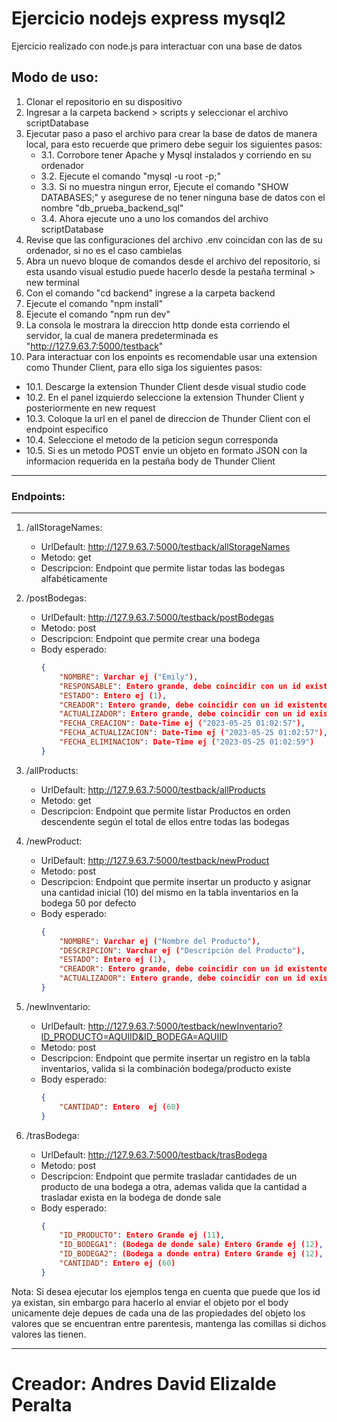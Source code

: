# Ejercicio nodejs express mysql2
Ejercicio realizado con node.js para interactuar con una base de datos
## Modo de uso:
1. Clonar el repositorio en su dispositivo
2. Ingresar a la carpeta backend > scripts y seleccionar el archivo scriptDatabase 
3. Ejecutar paso a paso el archivo para crear la base de datos de manera local, para esto recuerde que primero debe seguir los siguientes pasos:
   - 3.1. Corrobore tener Apache y Mysql instalados y corriendo en su ordenador
   - 3.2. Ejecute el comando "mysql -u root -p;"
   - 3.3. Si no muestra ningun error, Ejecute el comando "SHOW DATABASES;" y asegurese de no tener ninguna base de datos con el nombre "db_prueba_backend_sql"
   - 3.4. Ahora ejecute uno a uno los comandos del archivo scriptDatabase
4. Revise que las configuraciones del archivo .env coincidan con las de su ordenador, si no es el caso cambielas
5. Abra un nuevo bloque de comandos desde el archivo del repositorio, si esta usando visual estudio puede hacerlo desde la pestaña terminal > new terminal
6. Con el comando "cd backend"  ingrese a la carpeta backend
7. Ejecute el comando "npm install"
8. Ejecute el comando "npm run dev"
9. La consola le mostrara la direccion http donde esta corriendo el servidor, la cual de manera predeterminada es "http://127.9.63.7:5000/testback"
10. Para interactuar con los enpoints es recomendable usar una extension como Thunder Client, para ello siga los siguientes pasos:
   - 10.1. Descarge la extension Thunder Client desde visual studio code
   - 10.2. En el panel izquierdo seleccione la extension Thunder Client y posteriormente en new request
   - 10.3. Coloque la url en el panel de direccion de Thunder Client con el endpoint especifico
   - 10.4. Seleccione el metodo de la peticion segun corresponda
   - 10.5. Si es un metodo POST envie un objeto en formato JSON con la informacion requerida en la pestaña body de Thunder Client

   ---
### Endpoints:

---

1. /allStorageNames:
   - UrlDefault: http://127.9.63.7:5000/testback/allStorageNames
   - Metodo: get
   - Descripcion: Endpoint que permite listar todas las bodegas alfabéticamente

2. /postBodegas:
   - UrlDefault: http://127.9.63.7:5000/testback/postBodegas
   - Metodo: post
   - Descripcion: Endpoint que permite crear una bodega
   - Body esperado:
     ```json
     {
         "NOMBRE": Varchar ej ("Emily"),
         "RESPONSABLE": Entero grande, debe coincidir con un id existente de la tabla users ej (11),
         "ESTADO": Entero ej (1),
         "CREADOR": Entero grande, debe coincidir con un id existente de la tabla users ej (11),
         "ACTUALIZADOR": Entero grande, debe coincidir con un id existente de la tabla users ej (11),
         "FECHA_CREACION": Date-Time ej ("2023-05-25 01:02:57"),
         "FECHA_ACTUALIZACION": Date-Time ej ("2023-05-25 01:02:57"),
         "FECHA_ELIMINACION": Date-Time ej ("2023-05-25 01:02:59")
     }
     ```

3. /allProducts:
   - UrlDefault: http://127.9.63.7:5000/testback/allProducts
   - Metodo: get
   - Descripcion: Endpoint que permite listar Productos en orden descendente según el total de ellos entre todas las bodegas

4. /newProduct:
   - UrlDefault: http://127.9.63.7:5000/testback/newProduct
   - Metodo: post
   - Descripcion: Endpoint que permite insertar un producto y asignar una cantidad inicial (10) del mismo en la tabla inventarios en la bodega 50 por defecto
   - Body esperado:
     ```json
     {
         "NOMBRE": Varchar ej ("Nombre del Producto"),
         "DESCRIPCION": Varchar ej ("Descripción del Producto"),
         "ESTADO": Entero ej (1),
         "CREADOR": Entero grande, debe coincidir con un id existente de la tabla users ej (11),
         "ACTUALIZADOR": Entero grande, debe coincidir con un id existente de la tabla users ej (11)
     }
     ```

5. /newInventario:
   - UrlDefault: http://127.9.63.7:5000/testback/newInventario?ID_PRODUCTO=AQUIID&ID_BODEGA=AQUIID
   - Metodo: post
   - Descripcion: Endpoint que permite insertar un registro en la tabla inventarios, valida si la combinación bodega/producto existe
   - Body esperado:
     ```json
     {
         "CANTIDAD": Entero  ej (60)
     }
     ```
6. /trasBodega:
   - UrlDefault: http://127.9.63.7:5000/testback/trasBodega
   - Metodo: post
   - Descripcion: Endpoint que permite trasladar cantidades de un producto de una bodega a otra, ademas valida que la cantidad a trasladar exista en la bodega de donde sale
   - Body esperado:  
     ```json
     {
         "ID_PRODUCTO": Entero Grande ej (11),
         "ID_BODEGA1": (Bodega de donde sale) Entero Grande ej (12),
         "ID_BODEGA2": (Bodega a donde entra) Entero Grande ej (12),
         "CANTIDAD": Entero ej (60)
     }
     ```
Nota: Si desea ejecutar los ejemplos tenga en cuenta que puede que los id ya existan, sin embargo para hacerlo al enviar el objeto por el body unicamente deje depues de cada una de las propiedades del objeto los valores que se encuentran entre parentesis, mantenga las comillas si dichos valores las tienen.

---

# Creador: Andres David Elizalde Peralta

